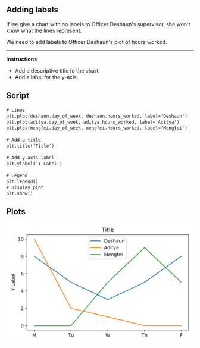 
## Adding labels

If we give a chart with no labels to Officer Deshaun's supervisor, she won't know what the lines represent.

We need to add labels to Officer Deshaun's plot of hours worked.

<hr>

**Instructions**
* Add a descriptive title to the chart.
* Add a label for the y-axis.

## Script
```
# Lines
plt.plot(deshaun.day_of_week, deshaun.hours_worked, label='Deshaun')
plt.plot(aditya.day_of_week, aditya.hours_worked, label='Aditya')
plt.plot(mengfei.day_of_week, mengfei.hours_worked, label='Mengfei')

# Add a title
plt.title('Title')

# Add y-axis label
plt.ylabel('Y Label')

# Legend
plt.legend()
# Display plot
plt.show()
```

## Plots
![img](index.svg)